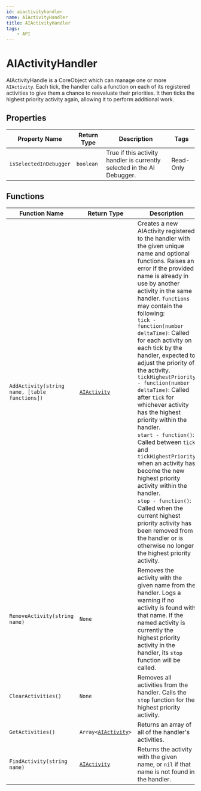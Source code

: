 ```yaml
---
id: aiactivityhandler
name: AIActivityHandler
title: AIActivityHandler
tags:
    - API
---
```


# AIActivityHandler

AIActivityHandle is a CoreObject which can manage one or more `AIActivity`. Each tick, the handler calls a function on each of its registered activities to give them a chance to reevaluate their priorities. It then ticks the highest priority activity again, allowing it to perform additional work.

## Properties

| Property Name | Return Type | Description | Tags |
| -------- | ----------- | ----------- | ---- |
| `isSelectedInDebugger` | `boolean` | True if this activity handler is currently selected in the AI Debugger. | Read-Only |

## Functions

| Function Name | Return Type | Description | Tags |
| -------- | ----------- | ----------- | ---- |
| `AddActivity(string name, [table functions])` | [`AIActivity`](aiactivity.md) | Creates a new AIActivity registered to the handler with the given unique name and optional functions. Raises an error if the provided name is already in use by another activity in the same handler. `functions` may contain the following:<br>`tick - function(number deltaTime)`: Called for each activity on each tick by the handler, expected to adjust the priority of the activity.<br>`tickHighestPriority - function(number deltaTime)`: Called after `tick` for whichever activity has the highest priority within the handler.<br>`start - function()`: Called between `tick` and `tickHighestPriority` when an activity has become the new highest priority activity within the handler.<br>`stop - function()`: Called when the current highest priority activity has been removed from the handler or is otherwise no longer the highest priority activity. | None |
| `RemoveActivity(string name)` | `None` | Removes the activity with the given name from the handler. Logs a warning if no activity is found with that name. If the named activity is currently the highest priority activity in the handler, its `stop` function will be called. | None |
| `ClearActivities()` | `None` | Removes all activities from the handler. Calls the `stop` function for the highest priority activity. | None |
| `GetActivities()` | `Array<`[`AIActivity`](aiactivity.md)`>` | Returns an array of all of the handler's activities. | None |
| `FindActivity(string name)` | [`AIActivity`](aiactivity.md) | Returns the activity with the given name, or `nil` if that name is not found in the handler. | None |
